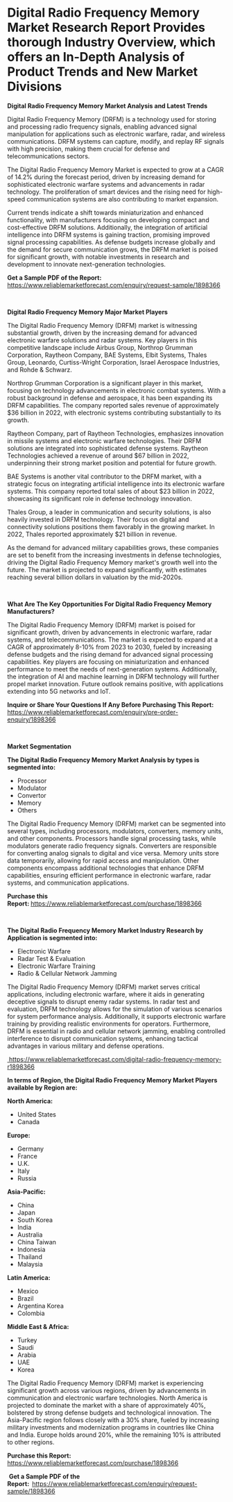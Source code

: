 <p><h1>Digital Radio Frequency Memory Market Research Report Provides thorough Industry Overview, which offers an In-Depth Analysis of Product Trends and New Market Divisions</h1></p><p><strong>Digital Radio Frequency Memory Market Analysis and Latest Trends</strong></p>
<p><p>Digital Radio Frequency Memory (DRFM) is a technology used for storing and processing radio frequency signals, enabling advanced signal manipulation for applications such as electronic warfare, radar, and wireless communications. DRFM systems can capture, modify, and replay RF signals with high precision, making them crucial for defense and telecommunications sectors.</p><p>The Digital Radio Frequency Memory Market is expected to grow at a CAGR of 14.2% during the forecast period, driven by increasing demand for sophisticated electronic warfare systems and advancements in radar technology. The proliferation of smart devices and the rising need for high-speed communication systems are also contributing to market expansion. </p><p>Current trends indicate a shift towards miniaturization and enhanced functionality, with manufacturers focusing on developing compact and cost-effective DRFM solutions. Additionally, the integration of artificial intelligence into DRFM systems is gaining traction, promising improved signal processing capabilities. As defense budgets increase globally and the demand for secure communication grows, the DRFM market is poised for significant growth, with notable investments in research and development to innovate next-generation technologies.</p></p>
<p><strong>Get a Sample PDF of the Report:&nbsp;</strong> <a href="https://www.reliablemarketforecast.com/enquiry/request-sample/1898366?utm_campaign=2943&utm_medium=2&utm_source=Github&utm_content=ia&utm_term=15042025&utm_id=digital-radio-frequency-memory">https://www.reliablemarketforecast.com/enquiry/request-sample/1898366</a></p>
<p>&nbsp;</p>
<p><strong>Digital Radio Frequency Memory Major Market Players</strong></p>
<p><p>The Digital Radio Frequency Memory (DRFM) market is witnessing substantial growth, driven by the increasing demand for advanced electronic warfare solutions and radar systems. Key players in this competitive landscape include Airbus Group, Northrop Grumman Corporation, Raytheon Company, BAE Systems, Elbit Systems, Thales Group, Leonardo, Curtiss-Wright Corporation, Israel Aerospace Industries, and Rohde & Schwarz.</p><p>Northrop Grumman Corporation is a significant player in this market, focusing on technology advancements in electronic combat systems. With a robust background in defense and aerospace, it has been expanding its DRFM capabilities. The company reported sales revenue of approximately $36 billion in 2022, with electronic systems contributing substantially to its growth.</p><p>Raytheon Company, part of Raytheon Technologies, emphasizes innovation in missile systems and electronic warfare technologies. Their DRFM solutions are integrated into sophisticated defense systems. Raytheon Technologies achieved a revenue of around $67 billion in 2022, underpinning their strong market position and potential for future growth.</p><p>BAE Systems is another vital contributor to the DRFM market, with a strategic focus on integrating artificial intelligence into its electronic warfare systems. This company reported total sales of about $23 billion in 2022, showcasing its significant role in defense technology innovation.</p><p>Thales Group, a leader in communication and security solutions, is also heavily invested in DRFM technology. Their focus on digital and connectivity solutions positions them favorably in the growing market. In 2022, Thales reported approximately $21 billion in revenue.</p><p>As the demand for advanced military capabilities grows, these companies are set to benefit from the increasing investments in defense technologies, driving the Digital Radio Frequency Memory market's growth well into the future. The market is projected to expand significantly, with estimates reaching several billion dollars in valuation by the mid-2020s.</p></p>
<p>&nbsp;</p>
<p><strong>What Are The Key Opportunities For Digital Radio Frequency Memory Manufacturers?</strong></p>
<p><p>The Digital Radio Frequency Memory (DRFM) market is poised for significant growth, driven by advancements in electronic warfare, radar systems, and telecommunications. The market is expected to expand at a CAGR of approximately 8-10% from 2023 to 2030, fueled by increasing defense budgets and the rising demand for advanced signal processing capabilities. Key players are focusing on miniaturization and enhanced performance to meet the needs of next-generation systems. Additionally, the integration of AI and machine learning in DRFM technology will further propel market innovation. Future outlook remains positive, with applications extending into 5G networks and IoT.</p></p>
<p><strong>Inquire or Share Your Questions If Any Before Purchasing This Report:</strong> <a href="https://www.reliablemarketforecast.com/enquiry/pre-order-enquiry/1898366?utm_campaign=2943&utm_medium=2&utm_source=Github&utm_content=ia&utm_term=15042025&utm_id=digital-radio-frequency-memory">https://www.reliablemarketforecast.com/enquiry/pre-order-enquiry/1898366</a></p>
<p>&nbsp;</p>
<p><strong>Market Segmentation</strong></p>
<p><strong>The Digital Radio Frequency Memory Market Analysis by types is segmented into:</strong></p>
<p><ul><li>Processor</li><li>Modulator</li><li>Convertor</li><li>Memory</li><li>Others</li></ul></p>
<p><p>The Digital Radio Frequency Memory (DRFM) market can be segmented into several types, including processors, modulators, converters, memory units, and other components. Processors handle signal processing tasks, while modulators generate radio frequency signals. Converters are responsible for converting analog signals to digital and vice versa. Memory units store data temporarily, allowing for rapid access and manipulation. Other components encompass additional technologies that enhance DRFM capabilities, ensuring efficient performance in electronic warfare, radar systems, and communication applications.</p></p>
<p><strong>Purchase this Report:&nbsp;</strong><a href="https://www.reliablemarketforecast.com/purchase/1898366?utm_campaign=2943&utm_medium=2&utm_source=Github&utm_content=ia&utm_term=15042025&utm_id=digital-radio-frequency-memory">https://www.reliablemarketforecast.com/purchase/1898366</a></p>
<p>&nbsp;</p>
<p><strong>The Digital Radio Frequency Memory Market Industry Research by Application is segmented into:</strong></p>
<p><ul><li>Electronic Warfare</li><li>Radar Test & Evaluation</li><li>Electronic Warfare Training</li><li>Radio & Cellular Network Jamming</li></ul></p>
<p><p>The Digital Radio Frequency Memory (DRFM) market serves critical applications, including electronic warfare, where it aids in generating deceptive signals to disrupt enemy radar systems. In radar test and evaluation, DRFM technology allows for the simulation of various scenarios for system performance analysis. Additionally, it supports electronic warfare training by providing realistic environments for operators. Furthermore, DRFM is essential in radio and cellular network jamming, enabling controlled interference to disrupt communication systems, enhancing tactical advantages in various military and defense operations.</p></p>
<p><a href="https://www.reliablemarketforecast.com/digital-radio-frequency-memory-r1898366?utm_campaign=2943&utm_medium=2&utm_source=Github&utm_content=ia&utm_term=15042025&utm_id=digital-radio-frequency-memory">&nbsp;https://www.reliablemarketforecast.com/digital-radio-frequency-memory-r1898366</a></p>
<p><strong>In terms of Region, the Digital Radio Frequency Memory Market Players available by Region are:</strong></p>
<p>
    <p> <strong> North America: </strong>
        <ul>
            <li>United States</li>
            <li>Canada</li>
        </ul>
        </p> 
    <p> <strong> Europe: </strong>
        <ul>
            <li>Germany</li>
            <li>France</li>
            <li>U.K.</li>
            <li>Italy</li>
            <li>Russia</li>
        </ul>
        </p> 
    <p> <strong> Asia-Pacific: </strong>
        <ul>
            <li>China</li>
            <li>Japan</li>
            <li>South Korea</li>
            <li>India</li>
            <li>Australia</li>
            <li>China Taiwan</li>
            <li>Indonesia</li>
            <li>Thailand</li>
            <li>Malaysia</li>
        </ul>
        </p> 
    <p> <strong> Latin America: </strong>
        <ul>
            <li>Mexico</li>
            <li>Brazil</li>
            <li>Argentina Korea</li>
            <li>Colombia</li>
        </ul>
        </p> 
    <p> <strong> Middle East & Africa: </strong>
        <ul>
            <li>Turkey</li>
            <li>Saudi</li>
            <li>Arabia</li>
            <li>UAE</li>
            <li>Korea</li>
        </ul>
    </p>
    </p>
<p><p>The Digital Radio Frequency Memory (DRFM) market is experiencing significant growth across various regions, driven by advancements in communication and electronic warfare technologies. North America is projected to dominate the market with a share of approximately 40%, bolstered by strong defense budgets and technological innovation. The Asia-Pacific region follows closely with a 30% share, fueled by increasing military investments and modernization programs in countries like China and India. Europe holds around 20%, while the remaining 10% is attributed to other regions.</p></p>
<p><strong>Purchase this Report: </strong><a href="https://www.reliablemarketforecast.com/purchase/1898366?utm_campaign=2943&utm_medium=2&utm_source=Github&utm_content=ia&utm_term=15042025&utm_id=digital-radio-frequency-memory">https://www.reliablemarketforecast.com/purchase/1898366</a></p>
<p>&nbsp;<strong>Get a Sample PDF of the Report:&nbsp;&nbsp;</strong><a href="https://www.reliablemarketforecast.com/enquiry/request-sample/1898366?utm_campaign=2943&utm_medium=2&utm_source=Github&utm_content=ia&utm_term=15042025&utm_id=digital-radio-frequency-memory">https://www.reliablemarketforecast.com/enquiry/request-sample/1898366</a></p>
<p><strong></strong></p>
<p><p></p><p></p><p></p></p>